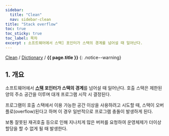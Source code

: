 ```yaml
---
sidebar:
  title: "Clean"
  nav: sidebar-clean
title: "Stack overflow"
toc: true
toc_sticky: true
toc_label: 목차
excerpt : 소프트웨어에서 스택] 포인터가 스택의 경계를 넘어설 때 일어난다.
---
```

[Clean](/clean/) / [Dictionary](/clean/dictionary/) / **{{ page.title }}**
{: .notice--warning}


## 1. 개요

소프트웨어에서 **[스택][1] 포인터가 스택의 경계**를 넘어설 때 일어난다. 호출 스택은 제한된 양의 주소 공간을 이루며 대개 프로그램 시작 시 결정된다.

프로그램이 호출 스택에서 이용 가능한 공간 이상을 사용하려고 시도할 때, 스택이 오버플로(overflow)된다고 하며 이 경우 일반적으로 프로그램 충돌이 발생하게 된다.

보통 잘못된 재귀호출 등으로 인해 지나치게 많은 버퍼를 요청하여 운영체제가 더이상 할당을 할 수 없게 될 때 발생한다.

[1]: /clean-code/dictionary/stack/
